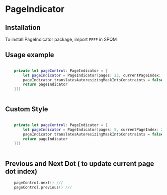 # PageIndicator

## Installation

To install PageIndicator package, import `FFFF` in SPQM

## Usage example 


```swift 

    private let pageControl: PageIndicator = {
        let pageIndicator = PageIndicator(pages: 23, currentPageIndex: 6)
        pageIndicator.translatesAutoresizingMaskIntoConstraints = false
        return pageIndicator
    }()
    
```

## Custom Style 

```swift 

    private let pageControl: PageIndicator = {
        let pageIndicator = PageIndicator(pages: 5, currentPageIndex: 2, color: .pink, borderColor: .blue)
        pageIndicator.translatesAutoresizingMaskIntoConstraints = false
        return pageIndicator
    }()
    
```

## Previous and Next Dot ( to update current page dot index)

```swift 
    pageControl.next() ///
    pageControl.previous() /// 
```
